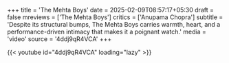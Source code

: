 +++
title = 'The Mehta Boys'
date = 2025-02-09T08:57:17+05:30
draft = false
mreviews = ['The Mehta Boys']
critics = ['Anupama Chopra']
subtitle = 'Despite its structural bumps, The Mehta Boys carries warmth, heart, and a performance-driven intimacy that makes it a poignant watch.'
media = 'video'
source = '4ddj9qR4VCA'
+++

{{< youtube id="4ddj9qR4VCA" loading="lazy" >}}
